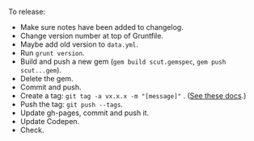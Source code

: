 To release:

- Make sure notes have been added to changelog.
- Change version number at top of Gruntfile.
- Maybe add old version to `data.yml`.
- Run `grunt version`.
- Build and push a new gem (`gem build scut.gemspec`, `gem push scut...gem`).
- Delete the gem.
- Commit and push.
- Create a tag: `git tag -a vx.x.x -m "[message]"` . ([See these docs](http://git-scm.com/book/en/Git-Basics-Tagging).)
- Push the tag: `git push --tags`.
- Update gh-pages, commit and push it.
- Update Codepen.
- Check.